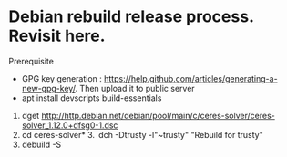 
# Debian rebuild release process. Revisit here.

Prerequisite

* GPG key generation : https://help.github.com/articles/generating-a-new-gpg-key/. Then upload it to public server
* apt install devscripts build-essentials


1. dget http://http.debian.net/debian/pool/main/c/ceres-solver/ceres-solver_1.12.0+dfsg0-1.dsc
2. cd ceres-solver*
3. dch -Dtrusty -l"~trusty" "Rebuild for trusty"
4. debuild -S
